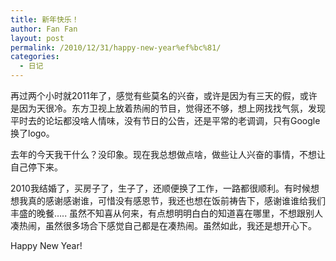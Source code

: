 ```yaml
---
title: 新年快乐！
author: Fan Fan
layout: post
permalink: /2010/12/31/happy-new-year%ef%bc%81/
categories:
  - 日记
---
```

再过两个小时就2011年了，感觉有些莫名的兴奋，或许是因为有三天的假，或许是因为天很冷。东方卫视上放着热闹的节目，觉得还不够，想上网找找气氛，发现平时去的论坛都没啥人情味，没有节日的公告，还是平常的老调调，只有Google换了logo。

去年的今天我干什么？没印象。现在我总想做点啥，做些让人兴奋的事情，不想让自己停下来。

2010我结婚了，买房子了，生子了，还顺便换了工作，一路都很顺利。有时候想想我真的感谢感谢谁，可惜没有感恩节，我还也想在饭前祷告下，感谢谁谁给我们丰盛的晚餐&#8230;.. 虽然不知喜从何来，有点想明明白白的知道喜在哪里，不想跟别人凑热闹，虽然很多场合下感觉自己都是在凑热闹。虽然如此，我还是想开心下。

Happy New Year!